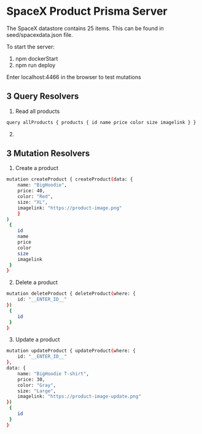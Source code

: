 # SpaceX Product Prisma Server
The SpaceX datastore contains 25 items. This can be found in seed/spacexdata.json file.

To start the server:
 1. npm dockerStart
 2. npm run deploy

Enter localhost:4466 in the browser to test mutations

## 3 Query Resolvers
1. Read all products
```bash
query allProducts { products { id name price color size imagelink } }
```
2. 

## 3 Mutation Resolvers

1. Create a product
```bash
mutation createProduct { createProduct(data: { 
    name: "BigHoodie",
    price: 40,
    color: "Red",
    size: "XL",
    imagelink: "https://product-image.png"
    }
)
 {
    id
    name
    price
    color
    size
    imagelink
 }
}
```

2. Delete a product
```bash
mutation deleteProduct { deleteProduct(where: {
    id: "__ENTER_ID__"
})
 {
    id
 }
}
```

3. Update a product
```bash
mutation updateProduct { updateProduct(where: {
    id: "__ENTER_ID__"
},
data: {
    name: "BigHoodie T-shirt",
    price: 30,
    color: "Gray",
    size: "Large",
    imagelink: "https://product-image-update.png"
})
 {
    id
 }
}
```

